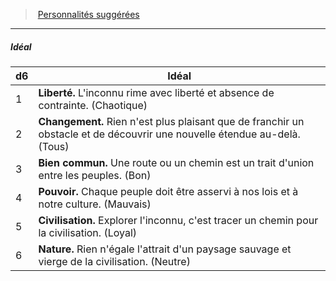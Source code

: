 ﻿---
!PersonalityIdealItem
Table: >+
  |d6|Idéal|

  |---|---|

  |1|**Liberté.** L'inconnu rime avec liberté et absence <!--br-->de contrainte. (Chaotique)|

  |2|**Changement.** Rien n'est plus plaisant que <!--br-->de franchir un obstacle et de découvrir une <!--br-->nouvelle étendue au-delà. (Tous)|

  |3|**Bien commun.** Une route ou un chemin est un <!--br-->trait d'union entre les peuples. (Bon)|

  |4|**Pouvoir.** Chaque peuple doit être asservi à nos <!--br-->lois et à notre culture. (Mauvais)|

  |5|**Civilisation.** Explorer l'inconnu, c'est tracer un <!--br-->chemin pour la civilisation. (Loyal)|

  |6|**Nature.** Rien n'égale l'attrait d'un paysage <!--br-->sauvage et vierge de la civilisation. (Neutre)|

Id: background_explorateur_hd.md#idéal
ParentLink: background_explorateur_hd.md#personnalités-suggérées
Name: Idéal
ParentName: Personnalités suggérées
NameLevel: 5
Attributes:
  Name: Idéal
  Markdown: >+
    ##### <!--Name-->Idéal<!--/Name-->


    |d6|Idéal|

    |---|---|

    |1|**Liberté.** L'inconnu rime avec liberté et absence <!--br-->de contrainte. (Chaotique)|

    |2|**Changement.** Rien n'est plus plaisant que <!--br-->de franchir un obstacle et de découvrir une <!--br-->nouvelle étendue au-delà. (Tous)|

    |3|**Bien commun.** Une route ou un chemin est un <!--br-->trait d'union entre les peuples. (Bon)|

    |4|**Pouvoir.** Chaque peuple doit être asservi à nos <!--br-->lois et à notre culture. (Mauvais)|

    |5|**Civilisation.** Explorer l'inconnu, c'est tracer un <!--br-->chemin pour la civilisation. (Loyal)|

    |6|**Nature.** Rien n'égale l'attrait d'un paysage <!--br-->sauvage et vierge de la civilisation. (Neutre)|

  Table: >+
    |d6|Idéal|

    |---|---|

    |1|**Liberté.** L'inconnu rime avec liberté et absence <!--br-->de contrainte. (Chaotique)|

    |2|**Changement.** Rien n'est plus plaisant que <!--br-->de franchir un obstacle et de découvrir une <!--br-->nouvelle étendue au-delà. (Tous)|

    |3|**Bien commun.** Une route ou un chemin est un <!--br-->trait d'union entre les peuples. (Bon)|

    |4|**Pouvoir.** Chaque peuple doit être asservi à nos <!--br-->lois et à notre culture. (Mauvais)|

    |5|**Civilisation.** Explorer l'inconnu, c'est tracer un <!--br-->chemin pour la civilisation. (Loyal)|

    |6|**Nature.** Rien n'égale l'attrait d'un paysage <!--br-->sauvage et vierge de la civilisation. (Neutre)|

AttributesDictionary: >+
  Name: Idéal

  Markdown: >+

    ##### <!--Name-->Idéal<!--/Name-->





    |d6|Idéal|



    |---|---|



    |1|**Liberté.** L'inconnu rime avec liberté et absence <!--br-->de contrainte. (Chaotique)|



    |2|**Changement.** Rien n'est plus plaisant que <!--br-->de franchir un obstacle et de découvrir une <!--br-->nouvelle étendue au-delà. (Tous)|



    |3|**Bien commun.** Une route ou un chemin est un <!--br-->trait d'union entre les peuples. (Bon)|



    |4|**Pouvoir.** Chaque peuple doit être asservi à nos <!--br-->lois et à notre culture. (Mauvais)|



    |5|**Civilisation.** Explorer l'inconnu, c'est tracer un <!--br-->chemin pour la civilisation. (Loyal)|



    |6|**Nature.** Rien n'égale l'attrait d'un paysage <!--br-->sauvage et vierge de la civilisation. (Neutre)|



  Table: >+

    |d6|Idéal|



    |---|---|



    |1|**Liberté.** L'inconnu rime avec liberté et absence <!--br-->de contrainte. (Chaotique)|



    |2|**Changement.** Rien n'est plus plaisant que <!--br-->de franchir un obstacle et de découvrir une <!--br-->nouvelle étendue au-delà. (Tous)|



    |3|**Bien commun.** Une route ou un chemin est un <!--br-->trait d'union entre les peuples. (Bon)|



    |4|**Pouvoir.** Chaque peuple doit être asservi à nos <!--br-->lois et à notre culture. (Mauvais)|



    |5|**Civilisation.** Explorer l'inconnu, c'est tracer un <!--br-->chemin pour la civilisation. (Loyal)|



    |6|**Nature.** Rien n'égale l'attrait d'un paysage <!--br-->sauvage et vierge de la civilisation. (Neutre)|



---
> [Personnalités suggérées](hd_background_explorateur_personnalites_suggerees.md)

---

##### Idéal

|d6|Idéal|
|---|---|
|1|**Liberté.** L'inconnu rime avec liberté et absence de contrainte. (Chaotique)|
|2|**Changement.** Rien n'est plus plaisant que de franchir un obstacle et de découvrir une nouvelle étendue au-delà. (Tous)|
|3|**Bien commun.** Une route ou un chemin est un trait d'union entre les peuples. (Bon)|
|4|**Pouvoir.** Chaque peuple doit être asservi à nos lois et à notre culture. (Mauvais)|
|5|**Civilisation.** Explorer l'inconnu, c'est tracer un chemin pour la civilisation. (Loyal)|
|6|**Nature.** Rien n'égale l'attrait d'un paysage sauvage et vierge de la civilisation. (Neutre)|

